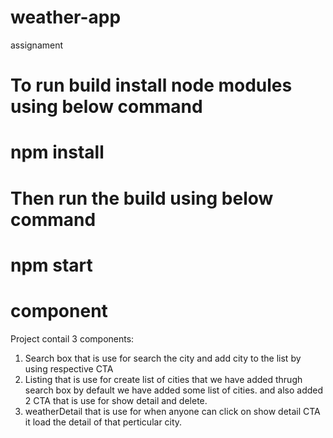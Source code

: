 # weather-app
assignament

# To run build install node modules using below command
# npm install

# Then run the build using below command
# npm start

# component
Project contail 3 components:
1. Search box that is use for search the city and add city to the list by using respective CTA
2. Listing that is use for create list of cities that we have added thrugh search box by default we have added some list of cities. and also added 2 CTA that is use for show detail and delete.
3. weatherDetail that is use for when anyone can click on show detail CTA it load the detail of that perticular city.
